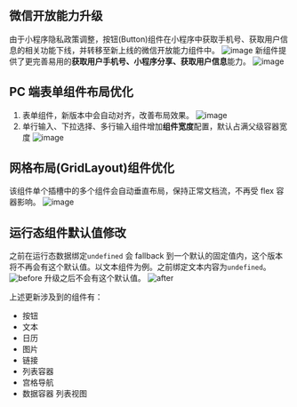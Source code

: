 

## 微信开放能力升级

由于小程序隐私政策调整，按钮(Button)组件在小程序中获取手机号、获取用户信息的相关功能下线，并转移至新上线的微信开放能力组件中。
![image](https://qcloudimg.tencent-cloud.cn/raw/61f785877de5d5430b41bef2fd9d8c3c.png)
新组件提供了更完善易用的**获取用户手机号、小程序分享、获取用户信息**能力。
![image](https://qcloudimg.tencent-cloud.cn/raw/664f9384f69afafe07e9190498333601.png)

## PC 端表单组件布局优化


1. 表单组件，新版本中会自动对齐，改善布局效果。
![image](https://qcloudimg.tencent-cloud.cn/raw/7c42f2f7c6ef142f9ecc4185876452e7.png)
2. 单行输入、下拉选择、多行输入组件增加**组件宽度**配置，默认占满父级容器宽度
   ![image](https://qcloudimg.tencent-cloud.cn/raw/fa19dd90f4624f33a99b8f170c5185e2.png)


## 网格布局(GridLayout)组件优化


该组件单个插槽中的多个组件会自动垂直布局，保持正常文档流，不再受 flex 容器影响。
![image](https://wdoc-76491.picgzc.qpic.cn/MTY4ODg1MTA4OTE0MTA5MQ_412136_eu2HDjX7l2q9TNNE_1649938531?w=1280&h=463.01234567901236)

## 运行态组件默认值修改

之前在运行态数据绑定`undefined` 会 fallback 到一个默认的固定值内，这个版本将不再会有这个默认值。以文本组件为例。之前绑定文本内容为`undefined`。
![before](https://qcloudimg.tencent-cloud.cn/raw/b8d0383e28f8fa2709de16a4f5ac6475.png)
升级之后不会有这个默认值。
![after](https://qcloudimg.tencent-cloud.cn/raw/3deb2b0e033d0070262080affe0675b6.png)


上述更新涉及到的组件有：

- 按钮
- 文本
- 日历
- 图片
- 链接
- 列表容器
- 宫格导航
- 数据容器 列表视图 
